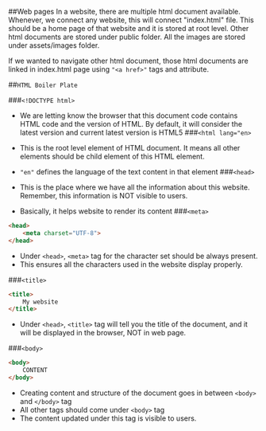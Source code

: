 ##Web pages
In a website, there are multiple html document available. Whenever, we connect any website, this will connect "index.html" file. This should be a home page of that website and it is stored at root level.
Other html documents are stored under public folder. All the images are stored under assets/images folder.

If we wanted to navigate other html document, those html documents are linked in index.html page using `"<a href>"` tags and attribute.

##`HTML Boiler Plate`

###`<!DOCTYPE html>`  

- We are letting know the browser that this document code contains HTML code and the version of HTML. By default, it will consider the latest version and current latest version is HTML5
###`<html lang="en>`  

- This is the root level element of HTML document. It means all other elements should be child element of this HTML element.
- `"en"` defines the language of the text content in that element
###`<head>`  

- This is the place where we have all the information about this website. Remember, this information is NOT visible to users.
- Basically, it helps website to render its content
###`<meta>`  
```html
<head>
    <meta charset="UTF-8">
</head>
```

- Under `<head>`, `<meta>` tag for the character set should be always present.
- This ensures all the characters used in the website display properly.

###`<title>`  
``` html
<title>
    My website
</title>
```

- Under `<head>`, `<title>` tag will tell you the title of the document, and it will be displayed in the browser, NOT in web page.


###`<body>`  
```html
<body>
    CONTENT
</body>
```

- Creating content and structure of the document goes in between `<body>` and `</body>` tag
- All other tags should come under `<body>` tag
- The content updated under this tag is visible to users.

